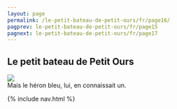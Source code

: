 ```yaml
---
layout: page
permalink: /le-petit-bateau-de-petit-ours/fr/page16/
pagprev: le-petit-bateau-de-petit-ours/fr/page15
pagnext: le-petit-bateau-de-petit-ours/fr/page17
---
```


## Le petit bateau de Petit Ours

<img src="{{ site.baseurl }}/img/le-petit-bateau-de-petit-ours/page11.jpg"/>

<div class="childbook-text">
Mais le héron bleu, lui, en connaissait un.
</div>

{% include nav.html %}
